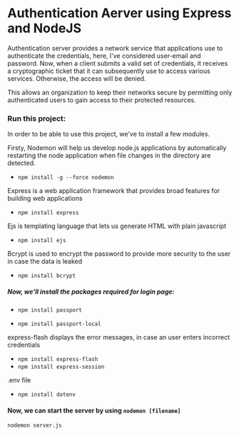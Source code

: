 # Authentication Aerver using Express and NodeJS

Authentication server provides a network service that applications use to authenticate the credentials, here, I've considered user-email and password. Now, when a client submits a valid set of credentials, it receives a cryptographic ticket that it can subsequently use to access various services. Otherwise, the access will be denied.

This allows an organization to keep their networks secure by permitting only authenticated users to gain access to their protected resources.

### Run this project:
In order to be able to use this project, we've to install a few modules.

Firsty, Nodemon will help us develop node.js applications by automatically restarting the node application when file changes in the directory are detected. 
- `npm install -g --force nodemon`

Express is a web application framework that provides broad features for building web applications
- `npm install express`

Ejs is templating language that lets us generate HTML with plain javascript
- `npm install ejs`
   
Bcrypt is used to encrypt the password to provide more security to the user in case the data is leaked
- `npm install bcrypt`

##### Now, we'll install the packages required for login page: 
- `npm install passport`

- `npm install passport-local`

express-flash displays the error messages, in case an user enters incorrect credentials
- `npm install express-flash`
- `npm install express-session`

.env file
- `npm install dotenv`


#### Now, we can start the server by using `nodemon [filename]`
`nodemon server.js`

